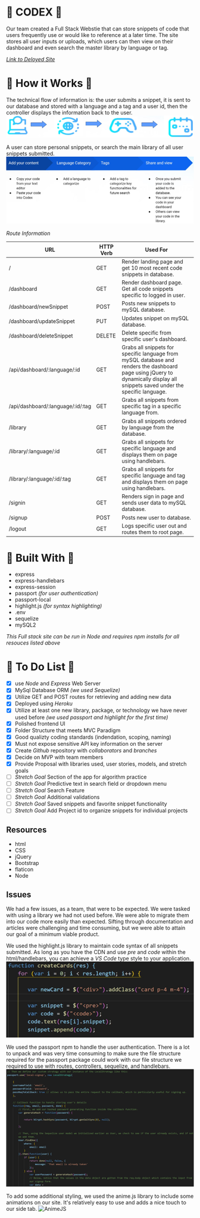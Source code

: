# :scroll: CODEX  :scroll:
Our team created a Full Stack Webstie that can store snippets of code that users frequently use or would like to reference at a later time. The site stores all user inputs or uploads, which users can then view on their dashboard and even search the master library by language or tag. 

[_Link to Deloyed Site_](https://dashboard.heroku.com/apps/codex-code-snippet-manager)

# :nut_and_bolt: How it Works :nut_and_bolt:

The technical flow of information is: the user submits a snippet, it is sent to our database and stored with a language and a tag and a user id, then the controller displays the information back to the user. 
![TechnicalFlow](/public/images/techFlow.JPG)

A user can store personal snippets, or search the main library of all user snippets submitted. 
![UserFlow](/public/images/userFlow.JPG)

_Route Information_

URL | HTTP Verb | Used For
--- | --------- | --------
/ | GET | Render landing page and get 10 most recent code snippets in database.
/dashboard | GET | Render dashboard page. Get all code snippets specific to logged in user.
/dashboard/newSnippet | POST | Posts new snippets to mySQL database.
/dashboard/updateSnippet | PUT | Updates snippet on mySQL database.
/dashboard/deleteSnippet | DELETE | Delete specific from specific user's dashboard.
/api/dashboard/:language/:id | GET | Grabs all snippets for specific language from mySQL database and renders the dashboard page using jQuery to dynamically display all snippets saved under the specific language.
/api/dashboard/:language/:id/:tag | GET | Grabs all snippets from specific tag in a specific language from.
/library | GET | Grabs all snippets ordered by language from the database.
/library/:language/:id | GET | Grabs all snippets for specific language and displays them on page using handlebars.
/library/:language/:id/:tag | GET | Grabs all snippets for specific language and tag and displays them on page using handlebars.
/signin | GET | Renders sign in page and sends user data to mySQL database.
/signup | POST | Posts new user to database.
/logout | GET | Logs specific user out and routes them to root page.


# :construction_worker: Built With :construction_worker:

* express
* express-handlebars
* express-session
* passport  *(for user authentication)*
* passport-local
* highlight.js *(for syntax highlighting)*
* .env
* sequelize
* mySQL2


_This Full stack site can be run in Node and requires npm installs for all resouces listed above_


# :pushpin: To Do List :pushpin:
- [x] use _Node_ and _Express_ Web Server
- [x] MySql Database ORM _(we used Sequelize)_
- [x] Utilize GET and POST routes for retrieving and adding new data
- [x] Deployed using _Heroku_
- [x] Utilize at least one new library, package, or technology we have never used before _(we used passport and highlight for the first time)_ 
- [x] Polished frontend UI
- [x] Folder Structure that meets MVC Paradigm
- [x] Good qualizty coding standards (indendation, scoping, naming)
- [x] Must not expose sensitive API key information on the server
- [x] Create _Github_ repository with _collaborators_ and _branches_
- [x] Decide on MVP with team members
- [x] Provide Proposal with libraries used, user stories, models, and stretch goals
- [ ] _Stretch Goal_ Section of the app for algorithm practice
- [ ] _Stretch Goal_ Predictive text in search field or dropdown menu
- [ ] _Stretch Goal_ Search Feature
- [ ] _Stretch Goal_ Additional validations
- [ ] _Stretch Goal_ Saved snippets and favorite snippet functionality
- [ ] _Stretch Goal_ Add Project id to organize snippets for individual projects

## Resources

* html
* CSS
* jQuery
* Bootstrap
* flaticon 
* Node

## Issues

We had a few issues, as a team, that were to be expected. We were tasked with using a library we had not used before. We were able to migrate them into our code more easily than expected. Sifting through documentation and articles were challenging and time consuming, but we were able to attain our goal of a minimum viable product.  

We used the highlight.js library to maintain code syntax of all snippets submitted. As long as you have the CDN and use *pre* and *code* within the html/handlebars, you can achieve a *VS Code* type style to your application. 
![HighlightJS](/public/images/highlightCode.JPG)

We used the passport npm to handle the user authentication. There is a lot to unpack and was very time consuming to make sure the file structure required for the passport package could work with our file structure we required to use with routes, controllers, sequelize, and handlebars. 
![PassportAuth](/public/images/passportCode.JPG)

To add some additional styling, we used the anime.js library to include some animations on our site. It's relatively easy to use and adds a nice touch to our side tab. 
![AnimeJS](http://g.recordit.co/NBFnfPk0tr.gif)
